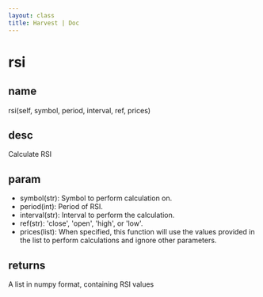 ```yaml
---
layout: class
title: Harvest | Doc
---
```


# rsi
## name
rsi(self, symbol, period, interval, ref, prices)
## desc
Calculate RSI

## param
- symbol(str): Symbol to perform calculation on.
- period(int): Period of RSI.
- interval(str): Interval to perform the calculation.
- ref(str): 'close', 'open', 'high', or 'low'.
- prices(list): When specified, this function will use the values provided in the list to perform calculations and ignore other parameters.

## returns
A list in numpy format, containing RSI values

